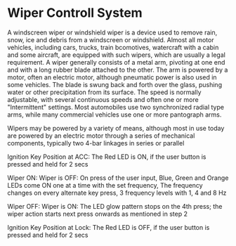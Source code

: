 # Wiper Controll System
A windscreen wiper or windshield wiper is a device used to remove rain, snow, ice and debris from a windscreen or windshield. Almost all motor vehicles, including cars, trucks, train bcomotives, watercraft with a cabin and some aircraft, are equipped with such wipers, which are usually a legal requirement. A wiper generally consists of a metal arm, pivoting at one end and with a long rubber blade attached to the other. The arm is powered by a motor, often an electric motor, although pneumatic power is also used in some vehicles. The blade is swung back and forth over the glass, pushing water or other precipitation from its surface. The speed is normally adjustable, with several continuous speeds and often one or more "Intermittent" settings. Most automobiles use two synchronized radial type arms, while many commercial vehicles use one or more pantograph arms.

Wipers may be powered by a variety of means, although most in use today are powered by an electric motor through a series of mechanical components, typically two 4-bar linkages in series or parallel
 
 

Ignition Key Position at ACC: The Red LED is ON, if the user button is pressed and held for 2 secs

Wiper ON: Wiper is OFF: On press of the user input, Blue, Green and Orange LEDs come ON one at a time with the set frequency, The frequency changes on every alternate key press, 3 frequency levels with 1, 4 and 8 Hz

Wiper OFF: Wiper is ON: The LED glow pattern stops on the 4th press; the wiper action starts next press onwards as mentioned in step 2

Ignition Key Position at Lock: The Red LED is OFF, if the user button is pressed and held for 2 secs
